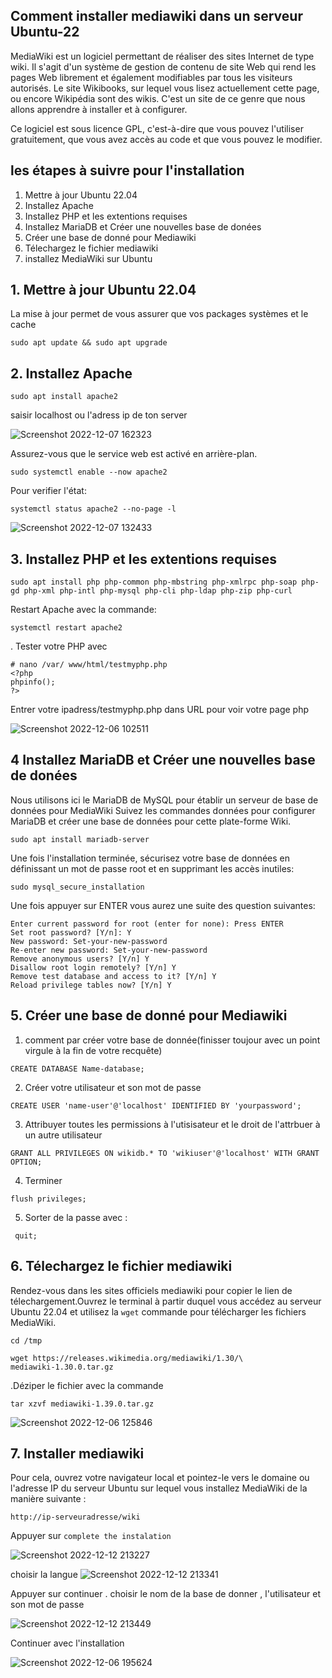 ## Comment installer mediawiki dans un serveur Ubuntu-22

MediaWiki est un logiciel permettant de réaliser des sites Internet de type wiki. Il s'agit d'un système de gestion de contenu de site Web qui rend les pages Web librement et également modifiables par tous les visiteurs autorisés. Le site Wikibooks, sur lequel vous lisez actuellement cette page, ou encore Wikipédia sont des wikis. C'est un site de ce genre que nous allons apprendre à installer et à configurer.

Ce logiciel est sous licence GPL, c'est-à-dire que vous pouvez l'utiliser gratuitement, que vous avez accès au code et que vous pouvez le modifier.

## les étapes à suivre pour l'installation


1. Mettre à jour Ubuntu 22.04
2. Installez Apache
3. Installez PHP et les extentions requises
4. Installez MariaDB et Créer une nouvelles base de donées
5. Créer une base de donné pour Mediawiki
6. Télechargez le fichier mediawiki
7. installez MediaWiki sur Ubuntu

## 1.  Mettre à jour Ubuntu 22.04

La mise à jour permet de vous assurer que vos packages systèmes et le cache 

```
sudo apt update && sudo apt upgrade
```
## 2.  Installez Apache

```
sudo apt install apache2
```
saisir localhost ou l'adress ip de ton server
 
 ![Screenshot 2022-12-07 162323](https://user-images.githubusercontent.com/105461057/206300174-493984c9-26f1-472b-b05c-1b1c237a877f.png)



Assurez-vous que le service web est activé en arrière-plan.

```
sudo systemctl enable --now apache2
```
Pour verifier l'état:

```
systemctl status apache2 --no-page -l
```

![Screenshot 2022-12-07 132433](https://user-images.githubusercontent.com/105461057/206271420-b3754ce0-bf85-4d93-85d6-0f8adb519614.png)

## 3. Installez PHP et les extentions requises

```
sudo apt install php php-common php-mbstring php-xmlrpc php-soap php-gd php-xml php-intl php-mysql php-cli php-ldap php-zip php-curl
```
Restart Apache avec la commande:
```
systemctl restart apache2
```
. Tester votre PHP avec
```
# nano /var/ www/html/testmyphp.php
<?php
phpinfo();
?>
```
Entrer votre ipadress/testmyphp.php dans URL pour voir votre page php

![Screenshot 2022-12-06 102511](https://user-images.githubusercontent.com/105461057/206275725-bcdafa5d-1b4a-46ec-916e-86a49349f914.png)


## 4 Installez MariaDB et Créer une nouvelles base de donées

Nous utilisons ici le MariaDB de MySQL pour établir un serveur de base de données pour MediaWiki
Suivez les commandes données pour configurer MariaDB et créer une base de données pour cette plate-forme Wiki.

```
sudo apt install mariadb-server
```
Une fois l'installation terminée, sécurisez votre base de données en définissant un mot de passe root et en supprimant les accès inutiles:
```
sudo mysql_secure_installation
```
Une fois appuyer sur ENTER vous aurez une suite des question suivantes:

```
Enter current password for root (enter for none): Press ENTER
Set root password? [Y/n]: Y
New password: Set-your-new-password
Re-enter new password: Set-your-new-password
Remove anonymous users? [Y/n] Y
Disallow root login remotely? [Y/n] Y
Remove test database and access to it? [Y/n] Y
Reload privilege tables now? [Y/n] Y
```
## 5. Créer une base de donné pour Mediawiki

1. comment par créer votre base de donnée(finisser toujour avec un point virgule à la fin de votre recquête)
```
CREATE DATABASE Name-database;
```
2. Créer votre utilisateur et son mot de passe
```
CREATE USER 'name-user'@'localhost' IDENTIFIED BY 'yourpassword';
```
3. Attribuyer toutes les permissions à l'utisisateur et le droit de l'attrbuer à un autre utilisateur
```
GRANT ALL PRIVILEGES ON wikidb.* TO 'wikiuser'@'localhost' WITH GRANT OPTION;
```
4. Terminer
```
flush privileges;
```
5. Sorter de la passe avec :
 ```
  quit;
 ```
## 6. Télechargez le fichier mediawiki

Rendez-vous dans les sites officiels mediawiki pour copier le lien de télechargement.Ouvrez le terminal  à partir duquel vous accédez au serveur Ubuntu 22.04 et utilisez la ```wget``` commande pour télécharger les fichiers MediaWiki.

```
cd /tmp
```

```
wget https://releases.wikimedia.org/mediawiki/1.30/\
mediawiki-1.30.0.tar.gz
```

.Déziper le fichier avec la commande
```
tar xzvf mediawiki-1.39.0.tar.gz
```

![Screenshot 2022-12-06 125846](https://user-images.githubusercontent.com/105461057/206285620-359b088b-403b-4f78-bf48-262df409172d.png)

## 7. Installer mediawiki

Pour cela, ouvrez votre navigateur local et pointez-le vers le domaine ou l'adresse IP du serveur Ubuntu sur lequel vous installez MediaWiki de la manière suivante :

```
http://ip-serveuradresse/wiki
```

Appuyer sur ```complete the instalation```

![Screenshot 2022-12-12 213227](https://user-images.githubusercontent.com/105461057/207216615-10cffbed-4b8a-4ab4-b4c2-94ea7c1d6b23.png)



choisir la langue 
![Screenshot 2022-12-12 213341](https://user-images.githubusercontent.com/105461057/207216319-b3849b89-3c6c-43de-b298-48a874fd0eed.png)



Appuyer sur continuer . choisir le nom de la base de donner , l'utilisateur et son mot de passe

![Screenshot 2022-12-12 213449](https://user-images.githubusercontent.com/105461057/207216992-533b5af0-a55d-48d2-bd52-ae3a1ec3451b.png)


Continuer avec l'installation

![Screenshot 2022-12-06 195624](https://user-images.githubusercontent.com/105461057/206287234-f115ee8f-67b8-49f4-a6ed-3e4e50cd2c81.png)



